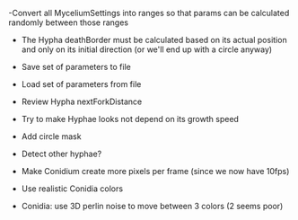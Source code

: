 -Convert all MyceliumSettings into ranges so that params can be calculated randomly between those ranges

- The Hypha deathBorder must be calculated based on its actual position and only on its initial direction (or we'll end up with a circle anyway)
- Save set of parameters to file
- Load set of parameters from file
- Review Hypha nextForkDistance
- Try to make Hyphae looks not depend on its growth speed
- Add circle mask
- Detect other hyphae?

- Make Conidium create more pixels per frame (since we now have 10fps)
- Use realistic Conidia colors
- Conidia: use 3D perlin noise to move between 3 colors (2 seems poor)

